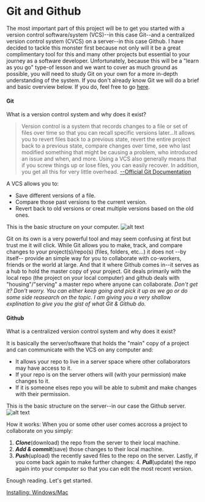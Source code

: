 # Git and Github

The most important part of this project will be to get you started with a version control software/system (VCS)--in this case Git--and a centralized version control system (CVCS) on a server--in this case Github. I have decided to tackle this monster first because not only will it be a great complimentary tool for this and many other projects but essential to your journey as a software developer. Unfortunately, because this will be a "learn as you go" type-of lesson and we want to cover as much ground as possible, you will need to study Git on your own for a more in-depth understanding of the system. If you don't already know Git we will do a brief and basic overview below. If you do, feel free to go [here](./InstallingWindows&Mac). 

#### Git
What is a version control system and why does it exist? 

>Version control is a system that records changes to a file or set of files over time so that you can recall specific versions later...It allows you to revert files back to a previous state, revert the entire project back to a previous state, compare changes over time, see who last modified something that might be causing a problem, who introduced an issue and when, and more. Using a VCS also generally means that if you screw things up or lose files, you can easily recover. In addition, you get all this for very little overhead. 
[--Official Git Documentation](https://git-scm.com/book/en/v2/Getting-Started-About-Version-Control)

A VCS allows you to:
 - Save different versions of a file.
 - Compare those past versions to the current version.
 - Revert back to old versions or creat multiple versions based on the old ones.

This is the basic structure on your computer.
![alt text][gitImg1]

Git on its own is a very powerful tool and may seem confusing at first but trust me it will click. While Git allows you to make, track, and compare changes to your project(s)/repo(s) (files, folders, etc...) it does not --by itself-- provide an simple way for you to collaborate with co-workers, friends or the world at large. And that it where Github comes in--it serves as a hub to hold the master copy of your project. Git deals primarily with the local repo (the project on your local computer) and github deals with "housing"/"serving" a master repo where anyone can collaborate. *Don't get it? Don't worry. You can either keep going and pick it up as we go or do some side reasearch on the topic. I am giving you a very shallow explination to give you the gist of what Git & Github do.*

#### Github
What is a centralized version control system and why does it exist?

It is basically the server/software that holds the "main" copy of a project and can communicate with the VCS on any computer and:

 - It allows your repo to live in a server space where other collaborators may have access to it.
 - If your repo is on the server others will (with your permission) make changes to it.
 - If it is someone elses repo you will be able to submit and make changes with their permission.

This is the basic structure on the server--in our case the Github server.  
![alt text][gitImg2] 

How it works: 
When you or some other user comes accross a project to collaborate on you simply:
   1. **_Clone_**(download) the repo from the server to their local machine.
   2. **_Add & commit_**(save) those changes to their local machine.
   3. **_Push_**(upload) the recently saved files to the repo on the server.
Lastly, if you come back again to make further changes:
	 4. **_Pull_**(update) the repo again into your computer so that you can edit the most recent version.
   
Enough reading. Let's get started.

[Installing: Windows/Mac](./InstallingWindows&Mac.md)

[gitImg1]: https://git-scm.com/book/en/v2/images/local.png
[gitImg2]: https://git-scm.com/book/en/v2/images/centralized.png

   
